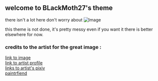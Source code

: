 ## welcome to BLackMoth27's theme

there isn't a lot here don't worry about ![Image](https://i.imgur.com/JivNxKh.png)

this theme is not done, it's pretty messy even if you want it there is better elsewhere for now.

### credits to the artist for the great image : 

[link to image](https://www.pixiv.net/member_illust.php?mode=medium&illust_id=58809111)  
[link to artist profile](https://twitter.com/chuya_gyaku10)  
[links to artist's pixiv](https://www.pixiv.net/member.php?id=12937740)  
[paintrfiend](https://paintrfiend.tumblr.com/post/151650926277)
